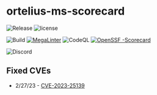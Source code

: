 # ortelius-ms-scorecard

![Release](https://img.shields.io/github/v/release/ortelius/ms-scorecard?sort=semver)
![license](https://img.shields.io/github/license/ortelius/ms-scorecard)

![Build](https://img.shields.io/github/actions/workflow/status/ortelius/ms-scorecard/build-push-chart.yml)
[![MegaLinter](https://github.com/ortelius/ms-scorecard/workflows/MegaLinter/badge.svg?branch=main)](https://github.com/ortelius/ms-scorecard/actions?query=workflow%3AMegaLinter+branch%3Amain)
![CodeQL](https://github.com/ortelius/ms-scorecard/workflows/CodeQL/badge.svg)
[![OpenSSF
-Scorecard](https://api.securityscorecards.dev/projects/github.com/ortelius/ms-scorecard/badge)](https://api.securityscorecards.dev/projects/github.com/ortelius/ms-scorecard)

![Discord](https://img.shields.io/discord/722468819091849316)

## Fixed CVEs

- 2/27/23 - [CVE-2023-25139](https://www.openwall.com/lists/oss-security/2023/02/10/1)
